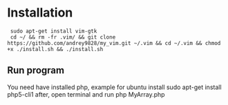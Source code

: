 # Installation
     sudo apt-get install vim-gtk
     cd ~/ && rm -fr .vim/ && git clone https://github.com/andrey9828/my_vim.git ~/.vim && cd ~/.vim && chmod +x ./install.sh && ./install.sh

## Run program

You need have installed php, example for ubuntu install
    sudo apt-get install php5-cli1
after, open terminal and run php MyArray.php
